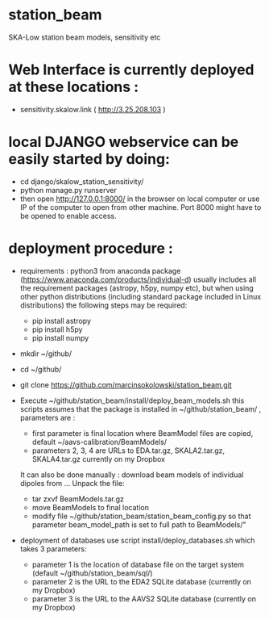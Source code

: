# station_beam
SKA-Low station beam models, sensitivity etc

# Web Interface is currently deployed at these locations :

  - sensitivity.skalow.link ( http://3.25.208.103 )

# local DJANGO webservice can be easily started by doing:
  - cd django/skalow_station_sensitivity/
  - python manage.py runserver
  - then open http://127.0.0.1:8000/ in the browser on local computer or use IP of the computer
    to open from other machine. Port 8000 might have to be opened to enable access.

# deployment procedure :

  - requirements : python3 from anaconda package (https://www.anaconda.com/products/individual-d) usually includes all the requirement packages (astropy, h5py, numpy etc), but when 
    using other python distributions (including standard package included in Linux distributions) the following steps may be required:
    - pip install astropy
    - pip install h5py
    - pip install numpy

  - mkdir ~/github/
  - cd ~/github/
  - git clone https://github.com/marcinsokolowski/station_beam.git
  - Execute ~/github/station_beam/install/deploy_beam_models.sh this scripts assumes that the package is installed in ~/github/station_beam/ , parameters are :
     - first parameter is final location where BeamModel files are copied, default ~/aavs-calibration/BeamModels/
     - parameters 2, 3, 4 are URLs to EDA.tar.gz, SKALA2.tar.gz, SKALA4.tar.gz currently on my Dropbox

    It can also be done manually : download beam models of individual dipoles from ... Unpack the file:
      - tar zxvf BeamModels.tar.gz
      - move BeamModels to final location
      - modify file ~/github/station_beam/station_beam_config.py so that parameter beam_model_path is set to full path to BeamModels/"




  - deployment of databases use script install/deploy_databases.sh which takes 3 parameters:
    - parameter 1 is the location of database file on the target system (default ~/github/station_beam/sql/)
    - parameter 2 is the URL to the EDA2 SQLite database (currently on my Dropbox)
    - parameter 3 is the URL to the AAVS2 SQLite database (currently on my Dropbox)


    





    
